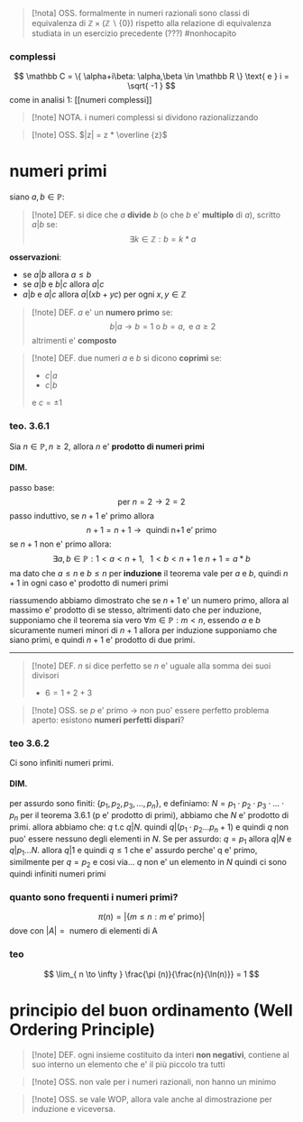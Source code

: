 
>[!nota] OSS.
> formalmente in numeri razionali sono classi di equivalenza di $\mathbb{Z} \times (\mathbb Z \backslash \{ 0 \})$ rispetto alla relazione di equivalenza studiata in un esercizio precedente (???) #nonhocapito

### complessi
$$
\mathbb C = \{ \alpha+i\beta: \alpha,\beta \in \mathbb R \} \text{ e } i =  \sqrt{ -1 }
$$
come in analisi 1: [[numeri complessi]]

>[!note] NOTA.
>i numeri complessi si dividono razionalizzando

>[!note] OSS.
>$|z| = z * \overline {z}$
# numeri primi
siano $a,b \in \mathbb P$:

>[!note] DEF.
>si dice che $a$ **divide** $b$ (o che $b$ e' **multiplo** di $a$), scritto $a | b$ se: $$\exists k \in \mathbb Z: b = k * a$$

**osservazioni**:
* se $a|b$ allora $a \leq b$
* se $a|b$ e $b|c$ allora $a|c$
* $a|b$ e $a|c$ allora $a|(xb+yc)$ per ogni $x,y \in \mathbb Z$

> [!note] DEF.
> $a$ e' un **numero primo** se: 
> $$
> b|a \to b=1 \text{ o } b=a, \text{ e } a\geq 2
> $$
> altrimenti e' **composto**

> [!note] DEF.
> due numeri $a \text{ e } b$ si dicono **coprimi** se:
> - $c|a$
> - $c|b$
> 
> e $c=\pm 1$

### teo. 3.6.1
Sia $n \in \mathbb P, n\geq 2$, allora $n$ e' **prodotto di numeri primi**
#### DIM.
passo base:
$$
\text{ per } n = 2 \to 2=2
$$
passo induttivo, se $n+1$ e' primo allora
$$
n+1 = n+1 \to \text{ quindi n+1 e' primo}
$$
se $n+1$ non e' primo allora:
$$
\exists a,b \in \mathbb P: 1<a < n+1, \;\;\; 1<b<n+1 \text{ e } n+1=a*b
$$
ma dato che $a\leq n \text{ e } b\leq n$ per **induzione** il teorema vale per $a$ e $b$, quindi $n+1$ in ogni caso e' prodotto di numeri primi

riassumendo abbiamo dimostrato che se $n+1$ e' un numero primo, allora al massimo e' prodotto di se stesso, altrimenti dato che per induzione, supponiamo che il teorema sia vero $\forall m \in \mathbb P: m<n$, essendo $a \text{ e }b$ sicuramente numeri minori di $n+1$ allora per induzione supponiamo che siano primi, e quindi $n+1$ e' prodotto di due primi.

---
>[!note] DEF.
> $n$ si dice perfetto se $n$ e' uguale alla somma dei suoi divisori
> - $6 = 1+2+3$

> [!note] OSS.
> se $p$ e' primo -> non puo' essere perfetto
> problema aperto: esistono **numeri perfetti dispari**?

### teo 3.6.2
Ci sono infiniti numeri primi.
#### DIM.
per assurdo sono finiti: $\{ p_{1},p_{2},p_{3},\dots,p_{n} \}$, e definiamo: $N = p_{1} \cdot p_{2} \cdot p_{3} \cdot \dots \cdot p_{n}$
per il teorema 3.6.1 (p e' prodotto di primi), abbiamo che $N$ e' prodotto di primi. allora abbiamo che: $q \text{ t.c } q|N$. quindi $q|(p_{1} \cdot p_{2} \dots p_{n}+1)$ e quindi $q$ non puo' essere nessuno degli elementi in $N$.
Se per assurdo: $q=p_{1}$ allora $q|N$ e $q|p_{1}\dots N$. allora $q|1$ e quindi $q\leq1$ che e' assurdo perche' q e' primo, similmente per $q=p_{2}$ e cosi via...
$q$ non e' un elemento in $N$ quindi ci sono quindi infiniti numeri primi

### quanto sono frequenti i numeri primi?
$$
\pi (n)= |\{m\leq n: m \text{ e' primo}  \} |
$$
dove con $|A| = \text{ numero di elementi di A}$

### teo
$$
\lim_{ n \to \infty } \frac{\pi (n)}{\frac{n}{\ln(n)}} = 1
$$
 
# principio del buon ordinamento (Well Ordering Principle)
> [!note] DEF. 
> ogni insieme costituito da interi **non negativi**, contiene al suo interno un elemento che e' il più piccolo tra tutti

> [!note] OSS.
> non vale per i numeri razionali, non hanno un minimo

> [!note] OSS.
> se vale WOP, allora vale anche al dimostrazione per induzione e viceversa.